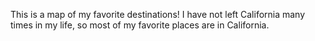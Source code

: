 This is a map of my favorite destinations!  I have not left California many times in my life, so most of my favorite places are in California.  
